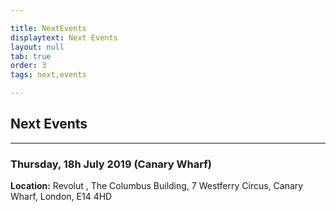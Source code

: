 ```yaml
---

title: NextEvents
displaytext: Next Events
layout: null
tab: true
order: 3
tags: next,events

---
```


## Next Events

<hr>

### Thursday, 18h July 2019 (Canary Wharf)

**Location:** Revolut , The Columbus Building, 7 Westferry Circus, Canary Wharf, London, E14 4HD
